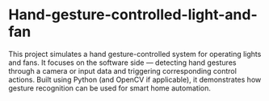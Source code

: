 # Hand-gesture-controlled-light-and-fan
This project simulates a hand gesture-controlled system for operating lights and fans. It focuses on the software side — detecting hand gestures through a camera or input data and triggering corresponding control actions. Built using Python (and OpenCV if applicable), it demonstrates how gesture recognition can be used for smart home automation.
